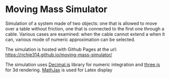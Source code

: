 # Moving Mass Simulator
Simulation of a system made of two objects: 
one that is allowed to move over a table without friction, one that is connected to the first one through a cable.
Various cases are examined: when the cable cannot extend a when it can, various mode of numeric approximation can be selected.

The simulation is hosted with Github Pages at the url: https://richie314.github.io/moving-mass-simulator/

The simulation uses <a href="https://github.com/MikeMcl/decimal.js">Decimal.js</a> library for numeric integration and 
<a href="https://github.com/mrdoob/three.js/">three.js</a> for 3d rendering. 
<a href="https://github.com/mathjax/MathJax">MathJax</a> is used for Latex display